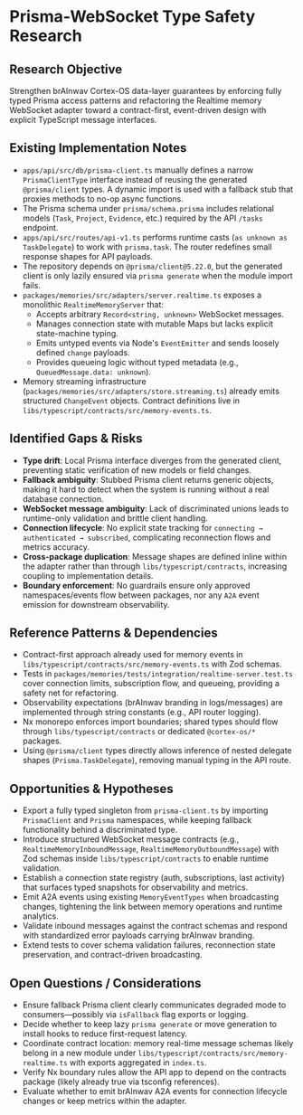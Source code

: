 # Prisma-WebSocket Type Safety Research

## Research Objective

Strengthen brAInwav Cortex-OS data-layer guarantees by enforcing fully typed Prisma access
patterns and refactoring the Realtime memory WebSocket adapter toward a contract-first,
event-driven design with explicit TypeScript message interfaces.

## Existing Implementation Notes

- `apps/api/src/db/prisma-client.ts` manually defines a narrow `PrismaClientType` interface
  instead of reusing the generated `@prisma/client` types. A dynamic import is used with a
  fallback stub that proxies methods to no-op async functions.
- The Prisma schema under `prisma/schema.prisma` includes relational models (`Task`,
  `Project`, `Evidence`, etc.) required by the API `/tasks` endpoint.
- `apps/api/src/routes/api-v1.ts` performs runtime casts (`as unknown as TaskDelegate`)
  to work with `prisma.task`. The router redefines small response shapes for API payloads.
- The repository depends on `@prisma/client@5.22.0`, but the generated client is only lazily
  ensured via `prisma generate` when the module import fails.
- `packages/memories/src/adapters/server.realtime.ts` exposes a monolithic
  `RealtimeMemoryServer` that:
  - Accepts arbitrary `Record<string, unknown>` WebSocket messages.
  - Manages connection state with mutable Maps but lacks explicit state-machine typing.
  - Emits untyped events via Node's `EventEmitter` and sends loosely defined `change` payloads.
  - Provides queueing logic without typed metadata (e.g., `QueuedMessage.data: unknown`).
- Memory streaming infrastructure
  (`packages/memories/src/adapters/store.streaming.ts`) already emits structured
  `ChangeEvent` objects. Contract definitions live in
  `libs/typescript/contracts/src/memory-events.ts`.

## Identified Gaps & Risks

- **Type drift**: Local Prisma interface diverges from the generated client, preventing
  static verification of new models or field changes.
- **Fallback ambiguity**: Stubbed Prisma client returns generic objects, making it hard to
  detect when the system is running without a real database connection.
- **WebSocket message ambiguity**: Lack of discriminated unions leads to runtime-only
  validation and brittle client handling.
- **Connection lifecycle**: No explicit state tracking for `connecting → authenticated →
  subscribed`, complicating reconnection flows and metrics accuracy.
- **Cross-package duplication**: Message shapes are defined inline within the adapter rather
  than through `libs/typescript/contracts`, increasing coupling to implementation details.
- **Boundary enforcement**: No guardrails ensure only approved namespaces/events flow
  between packages, nor any `A2A` event emission for downstream observability.

## Reference Patterns & Dependencies

- Contract-first approach already used for memory events in `libs/typescript/contracts/src/memory-events.ts` with Zod schemas.
- Tests in `packages/memories/tests/integration/realtime-server.test.ts` cover connection
  limits, subscription flow, and queueing, providing a safety net for refactoring.
- Observability expectations (brAInwav branding in logs/messages) are implemented through
  string constants (e.g., API router logging).
- Nx monorepo enforces import boundaries; shared types should flow through
  `libs/typescript/contracts` or dedicated `@cortex-os/*` packages.
- Using `@prisma/client` types directly allows inference of nested delegate shapes
  (`Prisma.TaskDelegate`), removing manual typing in the API route.

## Opportunities & Hypotheses

- Export a fully typed singleton from `prisma-client.ts` by importing `PrismaClient` and
  `Prisma` namespaces, while keeping fallback functionality behind a discriminated type.
- Introduce structured WebSocket message contracts (e.g., `RealtimeMemoryInboundMessage`,
  `RealtimeMemoryOutboundMessage`) with Zod schemas inside
  `libs/typescript/contracts` to enable runtime validation.
- Establish a connection state registry (auth, subscriptions, last activity) that surfaces
  typed snapshots for observability and metrics.
- Emit A2A events using existing `MemoryEventTypes` when broadcasting changes, tightening
  the link between memory operations and runtime analytics.
- Validate inbound messages against the contract schemas and respond with standardized
  error payloads carrying brAInwav branding.
- Extend tests to cover schema validation failures, reconnection state preservation, and
  contract-driven broadcasting.

## Open Questions / Considerations

- Ensure fallback Prisma client clearly communicates degraded mode to consumers—possibly via `isFallback` flag exports or logging.
- Decide whether to keep lazy `prisma generate` or move generation to install hooks to reduce first-request latency.
- Coordinate contract location: memory real-time message schemas likely belong in a new
  module under `libs/typescript/contracts/src/memory-realtime.ts` with exports aggregated
  in `index.ts`.
- Verify Nx boundary rules allow the API app to depend on the contracts package (likely already true via tsconfig references).
- Evaluate whether to emit brAInwav A2A events for connection lifecycle changes or keep metrics within the adapter.
